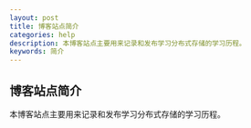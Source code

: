 ```yaml
---
layout: post
title: 博客站点简介
categories: help
description: 本博客站点主要用来记录和发布学习分布式存储的学习历程。
keywords: 简介
---
```



## 博客站点简介

  本博客站点主要用来记录和发布学习分布式存储的学习历程。

